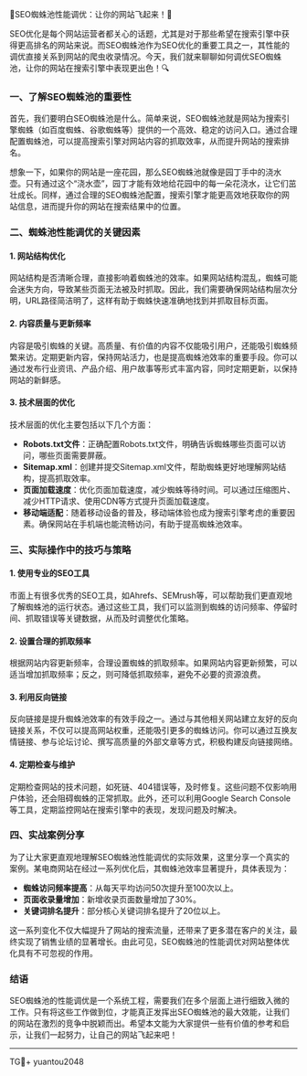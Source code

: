 🎉SEO蜘蛛池性能调优：让你的网站飞起来！🚀

SEO优化是每个网站运营者都关心的话题，尤其是对于那些希望在搜索引擎中获得更高排名的网站来说。而SEO蜘蛛池作为SEO优化的重要工具之一，其性能的调优直接关系到网站的爬虫收录情况。今天，我们就来聊聊如何调优SEO蜘蛛池，让你的网站在搜索引擎中表现更出色！🔍

### 一、了解SEO蜘蛛池的重要性

首先，我们要明白SEO蜘蛛池是什么。简单来说，SEO蜘蛛池就是网站为搜索引擎蜘蛛（如百度蜘蛛、谷歌蜘蛛等）提供的一个高效、稳定的访问入口。通过合理配置蜘蛛池，可以提高搜索引擎对网站内容的抓取效率，从而提升网站的搜索排名。

想象一下，如果你的网站是一座花园，那么SEO蜘蛛池就像是园丁手中的浇水壶。只有通过这个“浇水壶”，园丁才能有效地给花园中的每一朵花浇水，让它们茁壮成长。同样，通过合理的SEO蜘蛛池配置，搜索引擎才能更高效地获取你的网站信息，进而提升你的网站在搜索结果中的位置。

### 二、蜘蛛池性能调优的关键因素

#### 1. 网站结构优化

网站结构是否清晰合理，直接影响着蜘蛛池的效率。如果网站结构混乱，蜘蛛可能会迷失方向，导致某些页面无法被及时抓取。因此，我们需要确保网站结构层次分明，URL路径简洁明了，这样有助于蜘蛛快速准确地找到并抓取目标页面。

#### 2. 内容质量与更新频率

内容是吸引蜘蛛的关键。高质量、有价值的内容不仅能吸引用户，还能吸引蜘蛛频繁来访。定期更新内容，保持网站活力，也是提高蜘蛛池效率的重要手段。你可以通过发布行业资讯、产品介绍、用户故事等形式丰富内容，同时定期更新，以保持网站的新鲜感。

#### 3. 技术层面的优化

技术层面的优化主要包括以下几个方面：

- **Robots.txt文件**：正确配置Robots.txt文件，明确告诉蜘蛛哪些页面可以访问，哪些页面需要屏蔽。
- **Sitemap.xml**：创建并提交Sitemap.xml文件，帮助蜘蛛更好地理解网站结构，提高抓取效率。
- **页面加载速度**：优化页面加载速度，减少蜘蛛等待时间。可以通过压缩图片、减少HTTP请求、使用CDN等方式提升页面加载速度。
- **移动端适配**：随着移动设备的普及，移动端体验也成为搜索引擎考虑的重要因素。确保网站在手机端也能流畅访问，有助于提高蜘蛛池效率。

### 三、实际操作中的技巧与策略

#### 1. 使用专业的SEO工具

市面上有很多优秀的SEO工具，如Ahrefs、SEMrush等，可以帮助我们更直观地了解蜘蛛池的运行状态。通过这些工具，我们可以监测到蜘蛛的访问频率、停留时间、抓取错误等关键数据，从而及时调整优化策略。

#### 2. 设置合理的抓取频率

根据网站内容更新频率，合理设置蜘蛛的抓取频率。如果网站内容更新频繁，可以适当增加抓取频率；反之，则可降低抓取频率，避免不必要的资源浪费。

#### 3. 利用反向链接

反向链接是提升蜘蛛池效率的有效手段之一。通过与其他相关网站建立友好的反向链接关系，不仅可以提高网站权重，还能吸引更多的蜘蛛访问。你可以通过互换友情链接、参与论坛讨论、撰写高质量的外部文章等方式，积极构建反向链接网络。

#### 4. 定期检查与维护

定期检查网站的技术问题，如死链、404错误等，及时修复。这些问题不仅影响用户体验，还会阻碍蜘蛛的正常抓取。此外，还可以利用Google Search Console等工具，定期监控网站在搜索引擎中的表现，发现问题及时解决。

### 四、实战案例分享

为了让大家更直观地理解SEO蜘蛛池性能调优的实际效果，这里分享一个真实的案例。某电商网站在经过一系列优化后，其蜘蛛池效率显著提升，具体表现为：

- **蜘蛛访问频率提高**：从每天平均访问50次提升至100次以上。
- **页面收录量增加**：新增收录页面数量增加了30%。
- **关键词排名提升**：部分核心关键词排名提升了20位以上。

这一系列变化不仅大幅提升了网站的搜索流量，还带来了更多潜在客户的关注，最终实现了销售业绩的显著增长。由此可见，SEO蜘蛛池的性能调优对网站整体优化具有不可忽视的作用。

### 结语

SEO蜘蛛池的性能调优是一个系统工程，需要我们在多个层面上进行细致入微的工作。只有将这些工作做到位，才能真正发挥出SEO蜘蛛池的最大效能，让我们的网站在激烈的竞争中脱颖而出。希望本文能为大家提供一些有价值的参考和启示，让我们一起努力，让自己的网站飞起来吧！

---

TG💪+ yuantou2048
